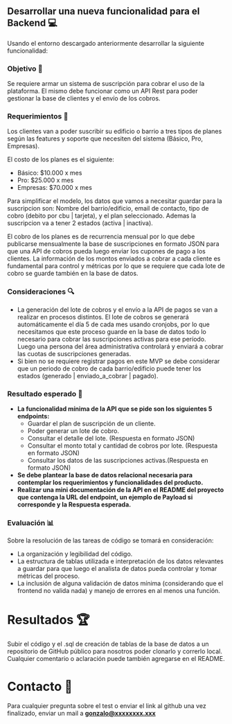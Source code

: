 ## Desarrollar una nueva funcionalidad para el Backend 💻

Usando el entorno descargado anteriormente desarrollar la siguiente funcionalidad:

### Objetivo 🎯

Se requiere armar un sistema de suscripción para cobrar el uso de la plataforma. El mismo debe funcionar como un API Rest para poder gestionar la base de clientes y el envío de los cobros.

### Requerimientos 📄

Los clientes van a poder suscribir su edificio o barrio a tres tipos de planes según las features y soporte que necesiten del sistema (Básico, Pro, Empresas).

El costo de los planes es el siguiente:

- Básico: $10.000 x mes
- Pro: $25.000 x mes
- Empresas: $70.000 x mes

Para simplificar el modelo, los datos que vamos a necesitar guardar para la suscripcion son: Nombre del barrio/edificio, email de contacto, tipo de cobro (debito por cbu | tarjeta), y el plan seleccionado. Ademas la suscripcion va a tener 2 estados (activa | inactiva).

El cobro de los planes es de recurrencia mensual por lo que debe publicarse mensualmente la base de suscripciones en formato JSON para que una API de cobros pueda luego enviar los cupones de pago a los clientes. La información de los montos enviados a cobrar a cada cliente es fundamental para control y métricas por lo que se requiere que cada lote de cobro se guarde también en la base de datos.

### Consideraciones 🔍

- La generación del lote de cobros y el envío a la API de pagos se van a realizar en procesos distintos. El lote de cobros se generará automáticamente el día 5 de cada mes usando cronjobs, por lo que necesitamos que este proceso guarde en la base de datos todo lo necesario para cobrar las suscripciones activas para ese período. Luego una persona del área administrativa controlará y enviará a cobrar las cuotas de suscripciones generadas.
- Si bien no se requiere registrar pagos en este MVP se debe considerar que un periodo de cobro de cada barrio/edificio puede tener los estados (generado | enviado_a_cobrar | pagado).

### Resultado esperado 🏅

- **La funcionalidad mínima de la API que se pide son los siguientes 5 endpoints:**
    - Guardar el plan de suscripción de un cliente.
    - Poder generar un lote de cobro.
    - Consultar el detalle del lote. (Respuesta en formato JSON)
    - Consultar el monto total y cantidad de cobros por lote. (Respuesta en formato JSON)
    - Consultar los datos de las suscripciones activas.(Respuesta en formato JSON)
- **Se debe plantear la base de datos relacional necesaria para contemplar los requerimientos y funcionalidades del producto.**
- **Realizar una mini documentación de la API en el README del proyecto que contenga la URL del endpoint, un ejemplo de Payload si corresponde y la Respuesta esperada.**

### Evaluación 📊

Sobre la resolución de las tareas de código se tomará en consideración:

- La organización y legibilidad del código.
- La estructura de tablas utilizada e interpretación de los datos relevantes a guardar para que luego el analista de datos pueda controlar y tomar métricas del proceso.
- La inclusión de alguna validación de datos mínima (considerando que el frontend no valida nada) y manejo de errores en al menos una función.

# Resultados 🏆

Subir el código y el .sql de creación de tablas de la base de datos a un repositorio de GitHub público para nosotros poder clonarlo y correrlo local. Cualquier comentario o aclaración puede también agregarse en el README.

# Contacto 📩

Para cualquier pregunta sobre el test o enviar el link al github una vez finalizado, enviar un mail a **gonzalo@xxxxxxxx.xxx**
